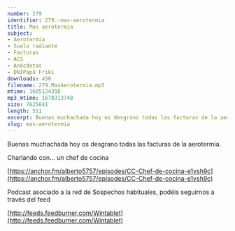 ```yaml
---
number: 279
identifier: 279.-mas-aerotermia
title: Mas aerotermia
subject:
- Aerotermia
- Suelo radiante
- Facturas
- ACS
- Anécdotas
- DNIPapá Friki
downloads: 450
filename: 279.MasAerotermia.mp3
mtime: 1685124318
mp3_mtime: 1678313748
size: 7625841
length: 511
excerpt: Buenas muchachada hoy os desgrano todas las facturas de la aerotermia
slug: mas-aerotermia
---
```

Buenas muchachada hoy os desgrano todas las facturas de la aerotermia.

Charlando con... un chef de cocina

[https://anchor.fm/alberto5757/episodes/CC-Chef-de-cocina-e1vsh9c](https://anchor.fm/alberto5757/episodes/CC-Chef-de-cocina-e1vsh9c)

Podcast asociado a la red de Sospechos habituales, podéis seguirnos a través del feed

[http://feeds.feedburner.com/Wintablet](http://feeds.feedburner.com/Wintablet)